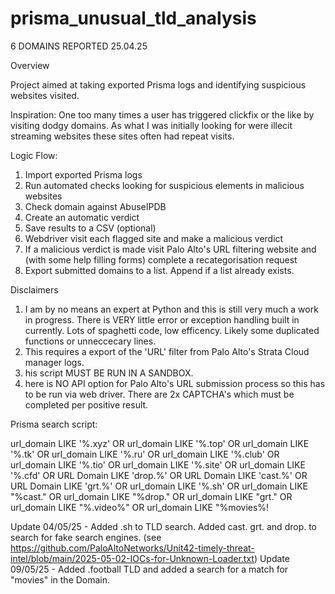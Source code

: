 # prisma_unusual_tld_analysis
6 DOMAINS REPORTED 25.04.25

Overview

Project aimed at taking exported Prisma logs and identifying suspicious websites visited.

Inspiration:
One too many times a user has triggered clickfix or the like by visiting dodgy domains. As what I was initially looking for were illecit streaming websites these sites often had repeat visits.

Logic Flow:
1. Import exported Prisma logs
2. Run automated checks looking for suspicious elements in malicious websites
3. Check domain against AbuseIPDB
4. Create an automatic verdict
5. Save results to a CSV
   (optional)
6. Webdriver visit each flagged site and make a malicious verdict
7. If a malicious verdict is made visit Palo Alto's URL filtering website and (with some help filling forms) complete a recategorisation request
8. Export submitted domains to a list. Append if a list already exists.

Disclaimers
1. I am by no means an expert at Python and this is still very much a work in progress. There is VERY little error or exception handling built in currently. Lots of spaghetti code, low efficency. Likely some duplicated functions or unneccecary lines.
2.  This requires a export of the 'URL' filter from Palo Alto's Strata Cloud manager logs.
3.  his script MUST BE RUN IN A SANDBOX. 
4.  here is NO API option for Palo Alto's URL submission process so this has to be run via web driver. There are 2x CAPTCHA's which must be completed per positive result. 

Prisma search script:

url_domain LIKE '%.xyz' OR url_domain LIKE '%.top' OR url_domain LIKE '%.tk' OR url_domain LIKE '%.ru' OR url_domain LIKE '%.club' OR url_domain LIKE '%.tio' OR url_domain LIKE '%.site' OR url_domain LIKE '%.cfd'  OR URL Domain LIKE 'drop.%' OR URL Domain LIKE 'cast.%' OR URL Domain LIKE 'grt.%' OR url_domain LIKE '%.sh' OR url_domain LIKE "%cast." OR url_domain LIKE "%drop." OR url_domain LIKE "grt." OR url_domain LIKE "%.video%" OR url_domain LIKE "%movies%!


Update 04/05/25 - Added .sh to TLD search. Added cast. grt. and drop. to search for fake search engines. (see https://github.com/PaloAltoNetworks/Unit42-timely-threat-intel/blob/main/2025-05-02-IOCs-for-Unknown-Loader.txt)
Update 09/05/25 - Added .football TLD and added a search for a match for "movies" in the Domain.
